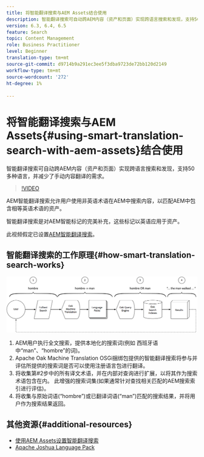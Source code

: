 ```yaml
---
title: 将智能翻译搜索与AEM Assets结合使用
description: 智能翻译搜索可自动跨AEM内容（资产和页面）实现跨语言搜索和发现，支持50多种语言，并减少了手动内容翻译的需求。
version: 6.3, 6.4, 6.5
feature: Search
topic: Content Management
role: Business Practitioner
level: Beginner
translation-type: tm+mt
source-git-commit: d9714b9a291ec3ee5f3dba9723de72bb120d2149
workflow-type: tm+mt
source-wordcount: '272'
ht-degree: 1%

---
```



# 将智能翻译搜索与AEM Assets{#using-smart-translation-search-with-aem-assets}结合使用

智能翻译搜索可自动跨AEM内容（资产和页面）实现跨语言搜索和发现，支持50多种语言，并减少了手动内容翻译的需求。

>[!VIDEO](https://video.tv.adobe.com/v/21297/?quality=9&learn=on)

AEM智能翻译搜索允许用户使用非英语术语在AEM中搜索内容，以匹配AEM中包含相等英语术语的资产。

智能翻译搜索是对AEM智能标记的完美补充，这些标记以英语应用于资产。

此视频假定已设置[AEM智能翻译搜索](smart-translation-search-technical-video-setup.md)。

## 智能翻译搜索的工作原理{#how-smart-translation-search-works}

![智能翻译搜索流程图](assets/smart-translation-search-flow.png)

1. AEM用户执行全文搜索，提供本地化的搜索词(例如 西班牙语中“man”、“hombre”的词)。
2. Apache Oak Machine Translation OSGi捆绑包提供的智能翻译搜索将参与并评估所提供的搜索词是否可以使用注册语言包进行翻译。
3. 将收集第#2步中的所有译文术语，并在内部对查询进行扩展，以将其作为搜索术语包含在内。 此增强的搜索词集(如果通常针对查找相关匹配的AEM搜索索引进行评估)。
4. 将收集与原始词语(“hombre”)或已翻译词语(“man”)匹配的搜索结果，并将用户作为搜索结果返回。

## 其他资源{#additional-resources}

* [使用AEM Assets设置智能翻译搜索](smart-translation-search-technical-video-setup.md)
* [Apache Joshua Language Pack](https://cwiki.apache.org/confluence/display/JOSHUA/Language+Packs)